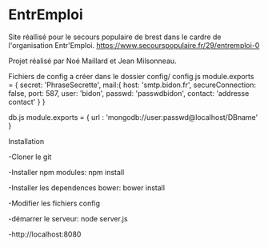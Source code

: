 # EntrEmploi
Site réallisé pour le secours populaire de brest dans le cardre de l'organisation Entr'Emploi.
https://www.secourspopulaire.fr/29/entremploi-0

Projet réalisé par Noé Maillard et Jean Milsonneau.

Fichiers de config a créer dans le dossier config/
  config.js
    module.exports = {
      secret: 'PhraseSecrette',
      mail:{
          host: 'smtp.bidon.fr',
          secureConnection: false,
          port: 587,
          user: 'bidon',
          passwd: 'passwdbidon',
          contact: 'addresse contact'
      }
    }
  
  db.js
    module.exports = {
    	url : 'mongodb://user:passwd@localhost/DBname'
    }



Installation

  -Cloner le git
  
  -Installer npm modules: npm install
  
  -Installer les dependences bower: bower install
  
  -Modifier les fichiers config
  
  -démarrer le serveur: node server.js
  
  -http://localhost:8080
  

